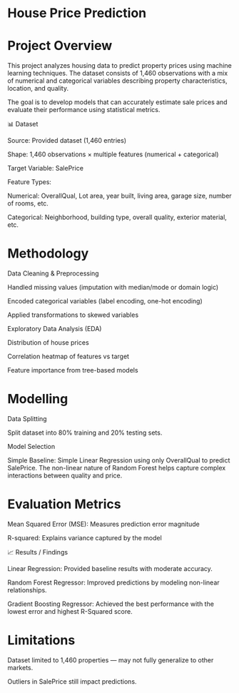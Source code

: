 # House Price Prediction

# Project Overview

This project analyzes housing data to predict property prices using machine learning techniques. The dataset consists of 1,460 observations with a mix of numerical and categorical variables describing property characteristics, location, and quality.

The goal is to develop models that can accurately estimate sale prices and evaluate their performance using statistical metrics.

📊 Dataset

Source: Provided dataset (1,460 entries)

Shape: 1,460 observations × multiple features (numerical + categorical)

Target Variable: SalePrice

Feature Types:

Numerical: OverallQual, Lot area, year built, living area, garage size, number of rooms, etc.

Categorical: Neighborhood, building type, overall quality, exterior material, etc.

#  Methodology

Data Cleaning & Preprocessing

Handled missing values (imputation with median/mode or domain logic)

Encoded categorical variables (label encoding, one-hot encoding)

Applied transformations to skewed variables

Exploratory Data Analysis (EDA)

Distribution of house prices

Correlation heatmap of features vs target

Feature importance from tree-based models

#  Modelling

Data Splitting

Split dataset into 80% training and 20% testing sets.

Model Selection

Simple Baseline: Simple Linear Regression using only OverallQual to predict SalePrice.
The non-linear nature of Random Forest helps capture complex interactions between quality and price.


# Evaluation Metrics

Mean Squared Error (MSE): Measures prediction error magnitude

R-squared: Explains variance captured by the model

📈 Results / Findings

Linear Regression: Provided baseline results with moderate accuracy.

Random Forest Regressor: Improved predictions by modeling non-linear relationships.

Gradient Boosting Regressor: Achieved the best performance with the lowest error and highest R-Squared score.


# Limitations

Dataset limited to 1,460 properties — may not fully generalize to other markets.

Outliers in SalePrice still impact predictions.

